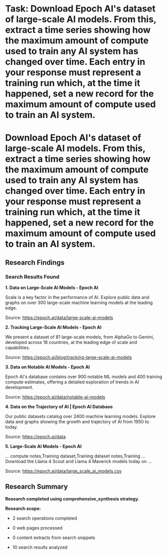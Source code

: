 # Task: Download Epoch AI's dataset of large-scale AI models. From this, extract a time series showing how the maximum amount of compute used to train any AI system has changed over time. Each entry in your response must represent a training run which, at the time it happened, set a new record for the maximum amount of compute used to train an AI system.

# Download Epoch AI's dataset of large-scale AI models. From this, extract a time series showing how the maximum amount of compute used to train any AI system has changed over time. Each entry in your response must represent a training run which, at the time it happened, set a new record for the maximum amount of compute used to train an AI system.

## Research Findings

### Search Results Found

**1. Data on Large-Scale AI Models - Epoch AI**

Scale is a key factor in the performance of AI. Explore public data and graphs on over 300 large-scale machine learning models at the leading edge.

Source: https://epoch.ai/data/large-scale-ai-models



**2. Tracking Large-Scale AI Models - Epoch AI**

We present a dataset of 81 large-scale models, from AlphaGo to Gemini, developed across 18 countries, at the leading edge of scale and capabilities.

Source: https://epoch.ai/blog/tracking-large-scale-ai-models



**3. Data on Notable AI Models - Epoch AI**

Epoch AI's database contains over 900 notable ML models and 400 training compute estimates, offering a detailed exploration of trends in AI development.

Source: https://epoch.ai/data/notable-ai-models



**4. Data on the Trajectory of AI | Epoch AI Database**

Our public datasets catalog over 2400 machine learning models. Explore data and graphs showing the growth and trajectory of AI from 1950 to today.

Source: https://epoch.ai/data



**5. Large-Scale AI Models - Epoch AI**

... compute notes,Training dataset,Training dataset notes,Training ... Download the Llama 4 Scout and Llama 4 Maverick models today on ...

Source: https://epoch.ai/data/large_scale_ai_models.csv



## Research Summary

**Research completed using comprehensive_synthesis strategy.**


**Research scope:**

- 2 search operations completed

- 0 web pages processed

- 0 content extracts from search snippets

- 10 search results analyzed
